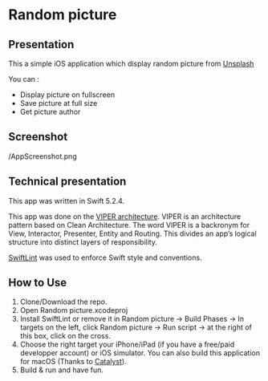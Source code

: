 # Random picture

## Presentation

This a simple iOS application which display random picture from [Unsplash](https://unsplash.com)

You can :
- Display picture on fullscreen
- Save picture at full size
- Get picture author

## Screenshot

/AppScreenshot.png

## Technical presentation

This app was written in Swift 5.2.4.

This app was done on the [VIPER architecture](https://hackernoon.com/introducing-clean-swift-architecture-vip-770a639ad7bf).
VIPER is an architecture pattern based on Clean Architecture. The word VIPER is a backronym for View, Interactor, Presenter, Entity and Routing. This divides an app’s logical structure into distinct layers of responsibility. 

[SwiftLint](https://github.com/realm/SwiftLint) was used to enforce Swift style and conventions.

## How to Use

1. Clone/Download the repo.
2. Open Random picture.xcodeproj
3. Install SwiftLint or remove it in Random picture -> Build Phases -> In targets on the left, click Random picture -> Run script -> at the right of this box, click on the cross.
4. Choose the right target your iPhone/iPad (if you have a free/paid developper account) or iOS simulator. You can also build this application for macOS (Thanks to [Catalyst](https://developer.apple.com/mac-catalyst/)).
5. Build & run and have fun.